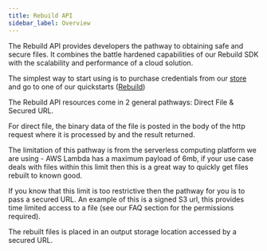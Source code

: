 ```yaml
---
title: Rebuild API
sidebar_label: Overview
---
```


The Rebuild API provides developers the pathway to obtaining safe and secure files. It combines the battle hardened capabilities of our Rebuild SDK with the scalability and performance of a cloud solution.

The simplest way to start using is to purchase credentials from our [store](https://glasswall-store.com/) and go to one of our quickstarts ([Rebuild](https://engineering.glasswallsolutions.com/docs/products/cloud-sdk/rebuild/rebuild-quickstart))

The Rebuild API resources come in 2 general pathways: Direct File & Secured URL.

For direct file, the binary data of the file is posted in the body of the http request where it is processed by and the result returned.

The limitation of this pathway is from the serverless computing platform we are using - AWS Lambda has a maximum payload of 6mb, if your use case deals with files within this limit then this is a great way to quickly get files rebuilt to known good.

If you know that this limit is too restrictive then the pathway for you is to pass a secured URL. An example of this is a signed S3 url, this provides time limited access to a file (see our FAQ section for the permissions required).

The rebuilt files is placed in an output storage location accessed by a secured URL. 



